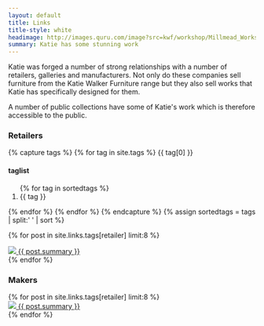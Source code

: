 ```yaml
---
layout: default
title: Links
title-style: white
headimage: http://images.quru.com/image?src=kwf/workshop/Millmead_Workshop_Katie_Walker_Furniture_S_FL_orig.jpg
summary: Katie has some stunning work
---
```


<div class="work" markdown="1">
  Katie was forged a number of strong relationships with a number of retailers, galleries and manufacturers. Not only do these companies sell furniture from the Katie Walker Furniture range but they also sell works that Katie has specifically designed for them.

  A number of public collections have some of Katie's work which is therefore accessible to the public.


  <div class="related">
  <h3>Retailers</h3>

{% capture tags %}
  {% for tag in site.tags %}
    {{ tag[0] }}
<h4> taglist</h4>
<ol>
{% for tag in sortedtags %}
<li>{{ tag }}</li>
</ol>
{% endfor %}
  {% endfor %}
{% endcapture %}
{% assign sortedtags = tags | split:' ' | sort %}


{% for post in site.links.tags[retailer] limit:8 %}
      <div class="row">
		  <a class="cell logo" href="/{{ post.url | remove_first: '/' }}">
	        <img src="{{ post.thumbnail }}" />
		  </a>
		  <a class="cell short-description" href="/{{ post.url | remove_first: '/' }}">
			{{ post.summary }}
		  </a>
	  </div>
	  {% endfor %}
  </div>

  <div class="related">
  <h3>Makers</h3>
     {% for post in site.links.tags[retailer] limit:8 %}
	 <div class="row">
		 <a class="cell logo" href="/{{ post.url | remove_first: '/' }}">
			 <img src="{{ post.thumbnail }}" />
		 </a>
		 <a class="cell short-description" href="/{{ post.url | remove_first: '/' }}">
			{{ post.summary }}
		 </a>
	 </div>
    {% endfor %}
	</div>

</div>
